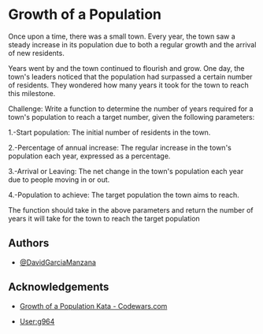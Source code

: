 
# Growth of a Population

Once upon a time, there was a small town. Every year, the town saw a steady increase in its population due to both a regular growth and the arrival of new residents.

Years went by and the town continued to flourish and grow. One day, the town's leaders noticed that the population had surpassed a certain number of residents. They wondered how many years it took for the town to reach this milestone.

Challenge: Write a function to determine the number of years required for a town's population to reach a target number, given the following parameters:

1.-Start population: The initial number of residents in the town.

2.-Percentage of annual increase: The regular increase in the town's population each year, expressed as a percentage.

3.-Arrival or Leaving: The net change in the town's population each year due to people moving in or out.

4.-Population to achieve: The target population the town aims to reach.

The function should take in the above parameters and return the number of years it will take for the town to reach the target population


## Authors

- [@DavidGarciaManzana](https://github.com/DavidGarciaManzana)


## Acknowledgements

 - [Growth of a Population Kata - Codewars.com ](https://www.codewars.com/kata/563b662a59afc2b5120000c6)
 
- [User:g964](https://www.codewars.com/users/g964)
